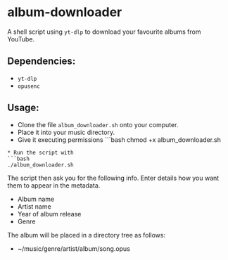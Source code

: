 # album-downloader
A shell script using `yt-dlp` to download your favourite albums from YouTube.

## Dependencies:
* `yt-dlp`
* `opusenc`

## Usage:
* Clone the file `album_downloader.sh` onto your computer.
* Place it into your music directory.
* Give it executing permissions ```bash
chmod +x album_downloader.sh
```
* Run the script with 
```bash
./album_downloader.sh
```

The script then ask you for the following info. Enter details how you want them to appear in the metadata.
- Album name
- Artist name
- Year of album release
- Genre

The album will be placed in a directory tree as follows:
* ~/music/genre/artist/album/song.opus
